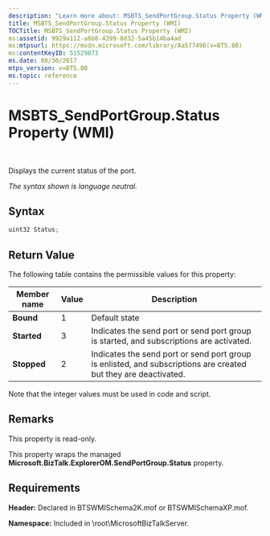 ```yaml
---
description: "Learn more about: MSBTS_SendPortGroup.Status Property (WMI)"
title: MSBTS_SendPortGroup.Status Property (WMI)
TOCTitle: MSBTS_SendPortGroup.Status Property (WMI)
ms:assetid: 9929a112-a6b8-4399-8d32-5a45b14ba4ad
ms:mtpsurl: https://msdn.microsoft.com/library/Aa577490(v=BTS.80)
ms:contentKeyID: 51529873
ms.date: 08/30/2017
mtps_version: v=BTS.80
ms.topic: reference
---
```


# MSBTS\_SendPortGroup.Status Property (WMI)

 

Displays the current status of the port.

*The syntax shown is language neutral.*

## Syntax

```C#
uint32 Status;  
```

## Return Value

The following table contains the permissible values for this property:

<table>
<thead>
<tr class="header">
<th>Member name</th>
<th>Value</th>
<th>Description</th>
</tr>
</thead>
<tbody>
<tr class="odd">
<td><strong>Bound</strong></td>
<td>1</td>
<td>Default state</td>
</tr>
<tr class="even">
<td><strong>Started</strong></td>
<td>3</td>
<td>Indicates the send port or send port group is started, and subscriptions are activated.</td>
</tr>
<tr class="odd">
<td><strong>Stopped</strong></td>
<td>2</td>
<td>Indicates the send port or send port group is enlisted, and subscriptions are created but they are deactivated.</td>
</tr>
</tbody>
</table>


Note that the integer values must be used in code and script.

## Remarks

This property is read-only.

This property wraps the managed **Microsoft.BizTalk.ExplorerOM.SendPortGroup.Status** property.

## Requirements

**Header:** Declared in BTSWMISchema2K.mof or BTSWMISchemaXP.mof.

**Namespace:** Included in \\root\\MicrosoftBizTalkServer.

